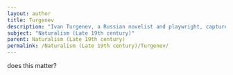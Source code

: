 ```yaml
---
layout: author
title: Turgenev
description: "Ivan Turgenev, a Russian novelist and playwright, captured the beauty and brutality of nature in his works like 'Fathers and Sons'. His portrayal of rural life reflects the Naturalist focus on realism and environment."
subject: "Naturalism (Late 19th century)"
parent: Naturalism (Late 19th century)
permalink: /Naturalism (Late 19th century)/Turgenev/
---
```


does this matter?

